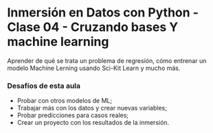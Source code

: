 # Inmersión en Datos con Python - Clase 04 - Cruzando bases Y machine learning
Aprender de qué se trata un problema de regresión, cómo entrenar un modelo Machine Lerning usando Sci-Kit Learn y mucho más. 


### Desafíos de esta aula
- Probar con otros modelos de ML;
- Trabajar más con los datos y crear nuevas variables;
- Probar predicciones para casos reales;
- Crear un proyecto con los resultados de la inmersión.
